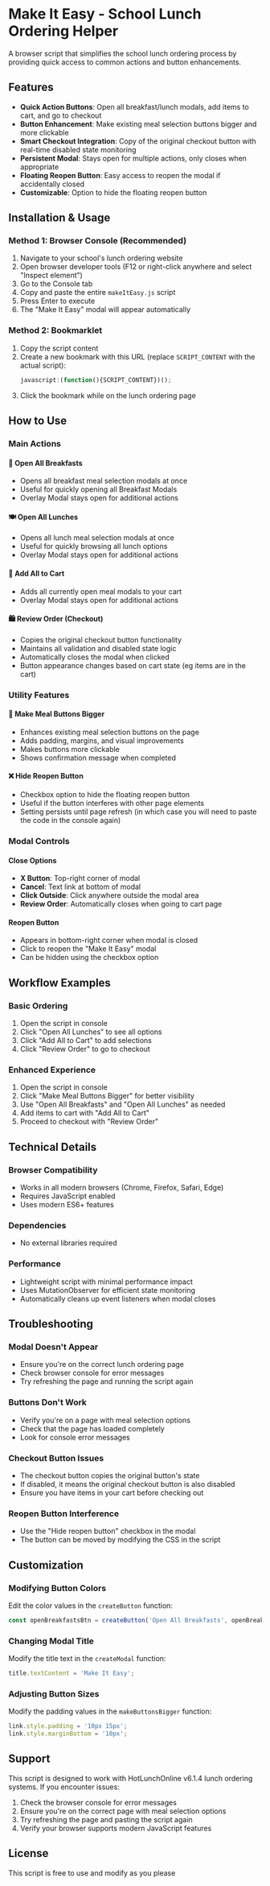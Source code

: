# Make It Easy - School Lunch Ordering Helper

A browser script that simplifies the school lunch ordering process by providing quick access to common actions and button enhancements.

## Features

- **Quick Action Buttons**: Open all breakfast/lunch modals, add items to cart, and go to checkout
- **Button Enhancement**: Make existing meal selection buttons bigger and more clickable
- **Smart Checkout Integration**: Copy of the original checkout button with real-time disabled state monitoring
- **Persistent Modal**: Stays open for multiple actions, only closes when appropriate
- **Floating Reopen Button**: Easy access to reopen the modal if accidentally closed
- **Customizable**: Option to hide the floating reopen button

## Installation & Usage

### Method 1: Browser Console (Recommended)
1. Navigate to your school's lunch ordering website
2. Open browser developer tools (F12 or right-click anywhere and select "Inspect element")
3. Go to the Console tab
4. Copy and paste the entire `makeItEasy.js` script
5. Press Enter to execute
6. The "Make It Easy" modal will appear automatically

### Method 2: Bookmarklet
1. Copy the script content
2. Create a new bookmark with this URL (replace `SCRIPT_CONTENT` with the actual script):
   ```javascript
   javascript:(function(){SCRIPT_CONTENT})();
   ```
3. Click the bookmark while on the lunch ordering page

## How to Use

### Main Actions

#### 🍳 Open All Breakfasts
- Opens all breakfast meal selection modals at once
- Useful for quickly opening all Breakfast Modals
- Overlay Modal stays open for additional actions

#### 🍽️ Open All Lunches  
- Opens all lunch meal selection modals at once
- Useful for quickly browsing all lunch options
- Overlay Modal stays open for additional actions

#### 🛒 Add All to Cart
- Adds all currently open meal modals to your cart
- Overlay Modal stays open for additional actions

#### 🛍️ Review Order (Checkout)
- Copies the original checkout button functionality
- Maintains all validation and disabled state logic
- Automatically closes the modal when clicked
- Button appearance changes based on cart state (eg items are in the cart)

### Utility Features

#### 🔧 Make Meal Buttons Bigger
- Enhances existing meal selection buttons on the page
- Adds padding, margins, and visual improvements
- Makes buttons more clickable
- Shows confirmation message when completed

#### ❌ Hide Reopen Button
- Checkbox option to hide the floating reopen button
- Useful if the button interferes with other page elements
- Setting persists until page refresh (in which case you will need to paste the code in the console again)

### Modal Controls

#### Close Options
- **X Button**: Top-right corner of modal
- **Cancel**: Text link at bottom of modal  
- **Click Outside**: Click anywhere outside the modal area
- **Review Order**: Automatically closes when going to cart page

#### Reopen Button
- Appears in bottom-right corner when modal is closed
- Click to reopen the "Make It Easy" modal
- Can be hidden using the checkbox option

## Workflow Examples

### Basic Ordering
1. Open the script in console
2. Click "Open All Lunches" to see all options
3. Click "Add All to Cart" to add selections
4. Click "Review Order" to go to checkout

### Enhanced Experience
1. Open the script in console
2. Click "Make Meal Buttons Bigger" for better visibility
3. Use "Open All Breakfasts" and "Open All Lunches" as needed
4. Add items to cart with "Add All to Cart"
5. Proceed to checkout with "Review Order"

## Technical Details

### Browser Compatibility
- Works in all modern browsers (Chrome, Firefox, Safari, Edge)
- Requires JavaScript enabled
- Uses modern ES6+ features

### Dependencies
- No external libraries required

### Performance
- Lightweight script with minimal performance impact
- Uses MutationObserver for efficient state monitoring
- Automatically cleans up event listeners when modal closes

## Troubleshooting

### Modal Doesn't Appear
- Ensure you're on the correct lunch ordering page
- Check browser console for error messages
- Try refreshing the page and running the script again

### Buttons Don't Work
- Verify you're on a page with meal selection options
- Check that the page has loaded completely
- Look for console error messages

### Checkout Button Issues
- The checkout button copies the original button's state
- If disabled, it means the original checkout button is also disabled
- Ensure you have items in your cart before checking out

### Reopen Button Interference
- Use the "Hide reopen button" checkbox in the modal
- The button can be moved by modifying the CSS in the script

## Customization

### Modifying Button Colors
Edit the color values in the `createButton` function:
```javascript
const openBreakfastsBtn = createButton('Open All Breakfasts', openBreakfasts, 'rgb(248, 148, 6)');
```

### Changing Modal Title
Modify the title text in the `createModal` function:
```javascript
title.textContent = 'Make It Easy';
```

### Adjusting Button Sizes
Modify the padding values in the `makeButtonsBigger` function:
```javascript
link.style.padding = '10px 15px';
link.style.marginBottom = '10px';
```

## Support

This script is designed to work with HotLunchOnline v6.1.4 lunch ordering systems. If you encounter issues:

1. Check the browser console for error messages
2. Ensure you're on the correct page with meal selection options
3. Try refreshing the page and pasting the script again
4. Verify your browser supports modern JavaScript features

## License

This script is free to use and modify as you please
